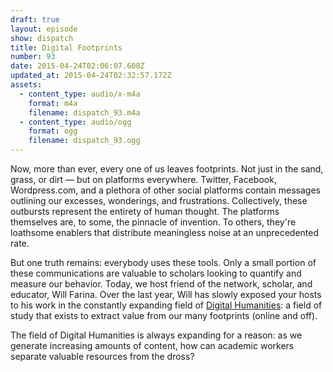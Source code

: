 ```yaml
---
draft: true
layout: episode
show: dispatch
title: Digital Footprints
number: 93
date: 2015-04-24T02:06:07.608Z
updated_at: 2015-04-24T02:32:57.172Z
assets:
  - content_type: audio/x-m4a
    format: m4a
    filename: dispatch_93.m4a
  - content_type: audio/ogg
    format: ogg
    filename: dispatch_93.ogg
---
```

Now, more than ever, every one of us leaves footprints. Not just in the sand, grass, or dirt &mdash; but on platforms everywhere. Twitter, Facebook, Wordpress.com, and a plethora of other social platforms contain messages outlining our excesses, wonderings, and frustrations. Collectively, these outbursts represent the entirety of human thought. The platforms themselves are, to some, the pinnacle of invention. To others, they're loathsome enablers that distribute meaningless noise at an unprecedented rate. 

But one truth remains: everybody uses these tools. Only a small portion of these communications are valuable to scholars looking to quantify and measure our behavior. Today, we host friend of the network, scholar, and educator, Will Farina. Over the last year, Will has slowly exposed your hosts to his work in the constantly expanding field of [Digital Humanities](http://en.wikipedia.org/wiki/Digital_humanities): a field of study that exists to extract value from our many footprints (online and off).

The field of Digital Humanities is always expanding for a reason: as we generate increasing amounts of content, how can academic workers separate valuable resources from the dross?